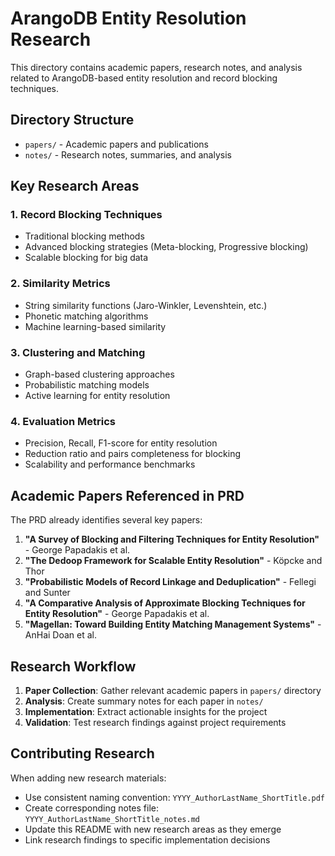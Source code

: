 # ArangoDB Entity Resolution Research

This directory contains academic papers, research notes, and analysis related to ArangoDB-based entity resolution and record blocking techniques.

## Directory Structure

- `papers/` - Academic papers and publications
- `notes/` - Research notes, summaries, and analysis

## Key Research Areas

### 1. Record Blocking Techniques
- Traditional blocking methods
- Advanced blocking strategies (Meta-blocking, Progressive blocking)
- Scalable blocking for big data

### 2. Similarity Metrics
- String similarity functions (Jaro-Winkler, Levenshtein, etc.)
- Phonetic matching algorithms
- Machine learning-based similarity

### 3. Clustering and Matching
- Graph-based clustering approaches
- Probabilistic matching models
- Active learning for entity resolution

### 4. Evaluation Metrics
- Precision, Recall, F1-score for entity resolution
- Reduction ratio and pairs completeness for blocking
- Scalability and performance benchmarks

## Academic Papers Referenced in PRD

The PRD already identifies several key papers:

1. **"A Survey of Blocking and Filtering Techniques for Entity Resolution"** - George Papadakis et al.
2. **"The Dedoop Framework for Scalable Entity Resolution"** - Köpcke and Thor
3. **"Probabilistic Models of Record Linkage and Deduplication"** - Fellegi and Sunter
4. **"A Comparative Analysis of Approximate Blocking Techniques for Entity Resolution"** - George Papadakis et al.
5. **"Magellan: Toward Building Entity Matching Management Systems"** - AnHai Doan et al.

## Research Workflow

1. **Paper Collection**: Gather relevant academic papers in `papers/` directory
2. **Analysis**: Create summary notes for each paper in `notes/`
3. **Implementation**: Extract actionable insights for the project
4. **Validation**: Test research findings against project requirements

## Contributing Research

When adding new research materials:
- Use consistent naming convention: `YYYY_AuthorLastName_ShortTitle.pdf`
- Create corresponding notes file: `YYYY_AuthorLastName_ShortTitle_notes.md`
- Update this README with new research areas as they emerge
- Link research findings to specific implementation decisions
